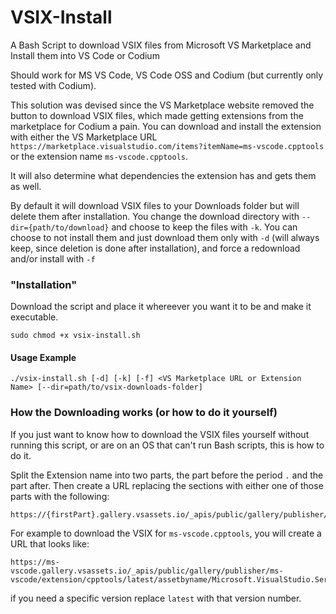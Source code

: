 # VSIX-Install
A Bash Script to download VSIX files from Microsoft VS Marketplace and Install them into VS Code or Codium

Should work for MS VS Code, VS Code OSS and Codium (but currently only tested with Codium).

This solution was devised since the VS Marketplace website removed the button to download VSIX files, which made getting extensions from the marketplace for Codium a pain. 
You can download and install the extension with either the VS Marketplace URL ```https://marketplace.visualstudio.com/items?itemName=ms-vscode.cpptools``` or the extension name ```ms-vscode.cpptools```.

It will also determine what dependencies the extension has and gets them as well.

By default it will download VSIX files to your Downloads folder but will delete them after installation.
You change the download directory with ```--dir={path/to/download}``` and choose to keep the files with ```-k```.
You can choose to not install them and just download them only with ```-d``` (will always keep, since deletion is done after installation), and force a redownload and/or install with ```-f```

### "Installation"
Download the script and place it whereever you want it to be and make it executable.
```
sudo chmod +x vsix-install.sh
```
#### Usage Example
```
./vsix-install.sh [-d] [-k] [-f] <VS Marketplace URL or Extension Name> [--dir=path/to/vsix-downloads-folder]
```

### How the Downloading works (or how to do it yourself)
If you just want to know how to download the VSIX files yourself without running this script, or are on an OS that can't run Bash scripts, this is how to do it.

Split the Extension name into two parts, the part before the period `.` and the part after. Then create a URL replacing the sections with either one of those parts with the following:

```
https://{firstPart}.gallery.vsassets.io/_apis/public/gallery/publisher/{firstPart}/extension/{secondPart}/latest/assetbyname/Microsoft.VisualStudio.Services.VSIXPackage
```

For example to download the VSIX for `ms-vscode.cpptools`, you will create a URL that looks like:
```
https://ms-vscode.gallery.vsassets.io/_apis/public/gallery/publisher/ms-vscode/extension/cpptools/latest/assetbyname/Microsoft.VisualStudio.Services.VSIXPackage
```

if you need a specific version replace `latest` with that version number.
